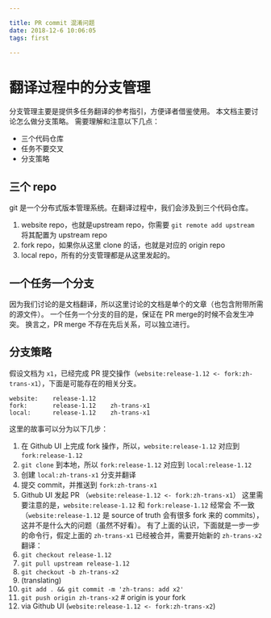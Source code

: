```yaml
---

title: PR commit 混淆问题
date: 2018-12-6 10:06:05
tags: first

---
```


# 翻译过程中的分支管理
 分支管理主要是提供多任务翻译的参考指引，方便译者借鉴使用。
本文档主要讨论怎么做分支策略。
 需要理解和注意以下几点：
- 三个代码仓库
- 任务不要交叉
- 分支策略
 ## 三个 repo
git 是一个分布式版本管理系统。在翻译过程中，我们会涉及到三个代码仓库。
1. website repo，也就是upstream repo，你需要 `git remote add upstream` 将其配置为 upstream repo
2. fork repo，如果你从这里 clone 的话，也就是对应的 origin repo
3. local repo，所有的分支管理都是从这里发起的。
 ## 一个任务一个分支
因为我们讨论的是文档翻译，所以这里讨论的文档是单个的文章（也包含附带所需的源文件）。
一个任务一个分支的目的是，保证在 PR merge的时候不会发生冲突。
换言之，PR merge 不存在先后关系，可以独立进行。
 ## 分支策略
 假设文档为 `x1`，已经完成 PR 提交操作（`website:release-1.12 <- fork:zh-trans-x1`），下面是可能存在的相关分支。
 ```
website:    release-1.12
fork:       release-1.12    zh-trans-x1
local:      release-1.12    zh-trans-x1
```
 这里的故事可以分为以下几步：
 1. 在 Github UI 上完成 fork 操作，所以，`website:release-1.12` 对应到 `fork:release-1.12`
2. `git clone` 到本地，所以 `fork:release-1.12` 对应到 `local:release-1.12`
3. 创建 `local:zh-trans-x1` 分支并翻译
4. 提交 commit，并推送到 `fork:zh-trans-x1`
5. Github UI 发起 PR （`website:release-1.12 <- fork:zh-trans-x1`）
 这里需要注意的是，`website:release-1.12` 和 `fork:release-1.12` 经常会
不一致（`website:release-1.12` 是 source of truth 会有很多 fork 来的 commits），
这并不是什么大的问题（虽然不好看）。
 有了上面的认识，下面就是一步一步的命令行，假定上面的 `zh-trans-x1` 已经被合并，需要开始新的 `zh-trans-x2` 翻译：
 1. `git checkout release-1.12`
2. `git pull upstream release-1.12`
3. `git checkout -b zh-trans-x2`
3. (translating)
4. `git add . && git commit -m 'zh-trans: add x2'`
5. `git push origin zh-trans-x2` # origin is your fork
6. via Github UI (`website:release-1.12 <- fork:zh-trans-x2`)

